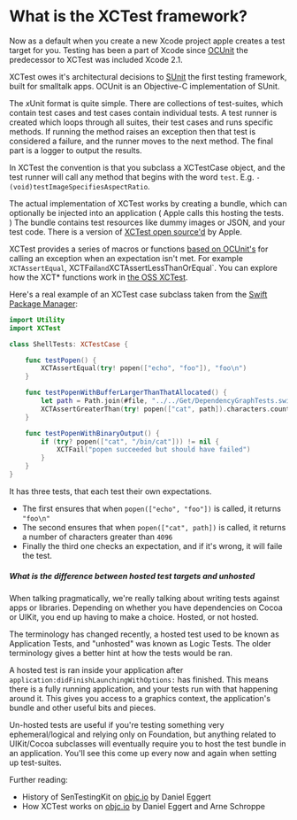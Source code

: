 # What is the XCTest framework?

Now as a default when you create a new Xcode project apple creates a test target for you. Testing has been a part of Xcode since [OCUnit](http://www.sente.ch/software/ocunit/) the predecessor to XCTest was included Xcode 2.1.

XCTest owes it's architectural decisions to [SUnit](http://sunit.sourceforge.net) the first testing framework, built for smalltalk apps. OCUnit is an Objective-C implementation of SUnit.

The <i>x</i>Unit format is quite simple. There are collections of test-suites, which contain test cases and test cases contain individual tests. A test runner is created which loops through all suites, their test cases and runs specific methods. If running the method raises an exception then that test is considered a failure, and the runner moves to the next method. The final part is a logger to output the results.

In XCTest the convention is that you subclass a XCTestCase object, and the test runner will call any method that begins with the word `test`. E.g. `- (void)testImageSpecifiesAspectRatio`.

The actual implementation of XCTest works by creating a bundle, which can optionally be injected into an application ( Apple calls this hosting the tests. ) The bundle contains test resources like dummy images or JSON, and your test code. There is a version of [XCTest open source'd](https://github.com/apple/swift-corelibs-xctest) by Apple.

XCTest provides a series of macros or functions [based on OCUnit's](https://github.com/jy/SenTestingKit/blob/master/SenTestCase_Macros.h#L82) for calling an exception when an expectation isn't met. For example `XCTAssertEqual`, XCTFail` and `XCTAssertLessThanOrEqual`. You can explore how the XCT* functions work in [the OSS XCTest](https://github.com/apple/swift-corelibs-xctest/blob/96772ca6e01e664e153d0c844fff69e94605ef17/Sources/XCTest/XCTAssert.swift#L29-L45).

Here's a real example of an XCTest case subclass taken from the [Swift Package Manager](https://github.com/mxcl/swift-package-manager/blob/aa1700c0b7b94a5639c54d746e60404fbbda597f/Tests/Utility/ShellTests.swift):

``` swift
import Utility
import XCTest

class ShellTests: XCTestCase {

    func testPopen() {
        XCTAssertEqual(try! popen(["echo", "foo"]), "foo\n")
    }

    func testPopenWithBufferLargerThanThatAllocated() {
        let path = Path.join(#file, "../../Get/DependencyGraphTests.swift").normpath
        XCTAssertGreaterThan(try! popen(["cat", path]).characters.count, 4096)
    }

    func testPopenWithBinaryOutput() {
        if (try? popen(["cat", "/bin/cat"])) != nil {
            XCTFail("popen succeeded but should have failed")
        }
    }
}
```

It has three tests, that each test their own expectations.

- The first ensures that when `popen(["echo", "foo"])` is called, it returns `"foo\n"`
- The second ensures that when `popen(["cat", path])` is called, it returns a number of characters greater than `4096`
- Finally the third one checks an expectation, and if it's wrong, it will faile the test.

##### What is the difference between hosted test targets and unhosted

When talking pragmatically, we're really talking about writing tests against apps or libraries. Depending on whether you have dependencies on Cocoa or UIKit, you end up having to make a choice. Hosted, or not hosted.

The terminology has changed recently, a hosted test used to be known as Application Tests, and "unhosted" was known as Logic Tests. The older terminology gives a better hint at how the tests would be ran.

A hosted test is ran inside your application after `application:didFinishLaunchingWithOptions:` has finished. This means there is a fully running application, and your tests run with that happening around it. This gives you access to a graphics context, the application's bundle and other useful bits and pieces.

Un-hosted tests are useful if you're testing something very ephemeral/logical and relying only on Foundation, but anything related to UIKit/Cocoa subclasses will eventually require you to host the test bundle in an application. You'll see this come up every now and again when setting up test-suites.

Further reading:

* History of SenTestingKit on [objc.io](http://www.objc.io/issue-1/testing-view-controllers.html#sentestkit) by Daniel Eggert
* How XCTest works on [objc.io](http://www.objc.io/issue-15/xctest.html#how_xctest_works) by Daniel Eggert and Arne Schroppe
